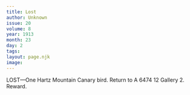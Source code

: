 ```yaml
---
title: Lost
author: Unknown
issue: 20
volume: 8
year: 1913
month: 23
day: 2
tags:
layout: page.njk
image:
---
```

LOST—One Hartz Mountain Canary bird. Return to A 6474 12 Gallery 2. Reward.


